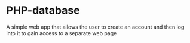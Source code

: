 # PHP-database
A simple web app that allows the user to create an account and then log into it to gain access to a separate web page 
